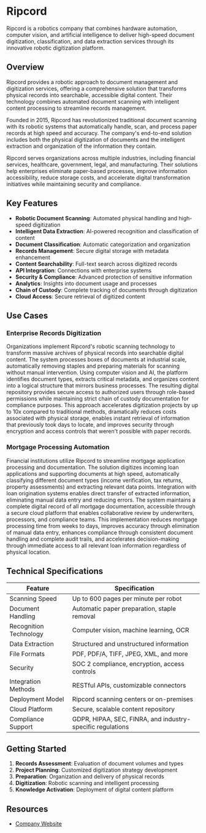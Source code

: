 # Ripcord

Ripcord is a robotics company that combines hardware automation, computer vision, and artificial intelligence to deliver high-speed document digitization, classification, and data extraction services through its innovative robotic digitization platform.

## Overview

Ripcord provides a robotic approach to document management and digitization services, offering a comprehensive solution that transforms physical records into searchable, accessible digital content. Their technology combines automated document scanning with intelligent content processing to streamline records management.

Founded in 2015, Ripcord has revolutionized traditional document scanning with its robotic systems that automatically handle, scan, and process paper records at high speed and accuracy. The company's end-to-end solution includes both the physical digitization of documents and the intelligent extraction and organization of the information they contain.

Ripcord serves organizations across multiple industries, including financial services, healthcare, government, legal, and manufacturing. Their solutions help enterprises eliminate paper-based processes, improve information accessibility, reduce storage costs, and accelerate digital transformation initiatives while maintaining security and compliance.

## Key Features

- **Robotic Document Scanning**: Automated physical handling and high-speed digitization
- **Intelligent Data Extraction**: AI-powered recognition and classification of content
- **Document Classification**: Automatic categorization and organization
- **Records Management**: Secure digital storage with metadata enhancement
- **Content Searchability**: Full-text search across digitized records
- **API Integration**: Connections with enterprise systems
- **Security & Compliance**: Advanced protection of sensitive information
- **Analytics**: Insights into document usage and processes
- **Chain of Custody**: Complete tracking of documents through digitization
- **Cloud Access**: Secure retrieval of digitized content

## Use Cases

### Enterprise Records Digitization

Organizations implement Ripcord's robotic scanning technology to transform massive archives of physical records into searchable digital content. The system processes boxes of documents at industrial scale, automatically removing staples and preparing materials for scanning without manual intervention. Using computer vision and AI, the platform identifies document types, extracts critical metadata, and organizes content into a logical structure that mirrors business processes. The resulting digital repository provides secure access to authorized users through role-based permissions while maintaining strict chain of custody documentation for compliance purposes. This approach accelerates digitization projects by up to 10x compared to traditional methods, dramatically reduces costs associated with physical storage, enables instant retrieval of information that previously took days to locate, and improves security through encryption and access controls that weren't possible with paper records.

### Mortgage Processing Automation

Financial institutions utilize Ripcord to streamline mortgage application processing and documentation. The solution digitizes incoming loan applications and supporting documents at high speed, automatically classifying different document types (income verification, tax returns, property assessments) and extracting relevant data points. Integration with loan origination systems enables direct transfer of extracted information, eliminating manual data entry and reducing errors. The system maintains a complete digital record of all mortgage documentation, accessible through a secure cloud platform that enables collaborative review by underwriters, processors, and compliance teams. This implementation reduces mortgage processing time from weeks to days, improves accuracy through elimination of manual data entry, enhances compliance through consistent document handling and complete audit trails, and accelerates decision-making through immediate access to all relevant loan information regardless of physical location.

## Technical Specifications

| Feature | Specification |
|---------|---------------|
| Scanning Speed | Up to 600 pages per minute per robot |
| Document Handling | Automatic paper preparation, staple removal |
| Recognition Technology | Computer vision, machine learning, OCR |
| Data Extraction | Structured and unstructured information |
| File Formats | PDF, PDF/A, TIFF, JPEG, XML, and more |
| Security | SOC 2 compliance, encryption, access controls |
| Integration Methods | RESTful APIs, customizable connectors |
| Deployment Model | Ripcord scanning centers or on-premises |
| Cloud Platform | Secure, scalable content repository |
| Compliance Support | GDPR, HIPAA, SEC, FINRA, and industry-specific regulations |

## Getting Started

1. **Records Assessment**: Evaluation of document volumes and types
2. **Project Planning**: Customized digitization strategy development
3. **Preparation**: Organization and delivery of physical records
4. **Digitization**: Robotic scanning and intelligent processing
5. **Knowledge Activation**: Deployment of digital content platform

## Resources

- [Company Website](https://www.ripcord.com/)
